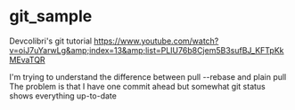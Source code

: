 # git_sample
Devcolibri's git tutorial https://www.youtube.com/watch?v=oiJ7uYarwLg&amp;index=13&amp;list=PLIU76b8Cjem5B3sufBJ_KFTpKkMEvaTQR

I'm trying to understand the difference between pull --rebase and plain pull
The problem is that I have one commit ahead but somewhat git status shows everything up-to-date

